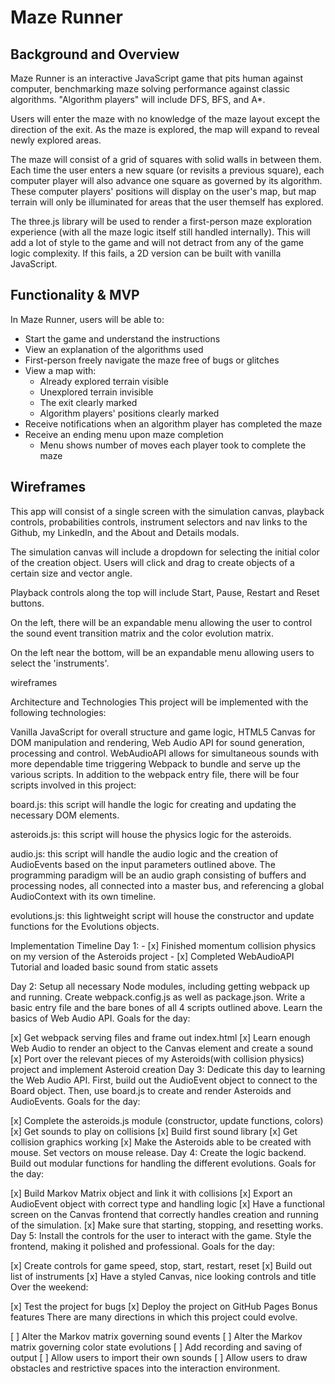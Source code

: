 # Maze Runner


## Background and Overview
Maze Runner is an interactive JavaScript game that pits human against computer, benchmarking maze solving performance against classic algorithms. "Algorithm players" will include DFS, BFS, and A*.

Users will enter the maze with no knowledge of the maze layout except the direction of the exit. As the maze is explored, the map will expand to reveal newly explored areas.

The maze will consist of a grid of squares with solid walls in between them. Each time the user enters a new square (or revisits a previous square), each computer player will also advance one square as governed by its algorithm. These computer players' positions will display on the user's map, but map terrain will only be illuminated for areas that the user themself has explored.

The three.js library will be used to render a first-person maze exploration experience (with all the maze logic itself still handled internally). This will add a lot of style to the game and will not detract from any of the game logic complexity. If this fails, a 2D version can be built with vanilla JavaScript.


## Functionality & MVP
In Maze Runner, users will be able to:

* Start the game and understand the instructions
* View an explanation of the algorithms used
* First-person freely navigate the maze free of bugs or glitches
* View a map with:
  * Already explored terrain visible
  * Unexplored terrain invisible
  * The exit clearly marked
  * Algorithm players' positions clearly marked
* Receive notifications when an algorithm player has completed the maze
* Receive an ending menu upon maze completion
  * Menu shows number of moves each player took to complete the maze

## Wireframes
This app will consist of a single screen with the simulation canvas, playback controls, probabilities controls, instrument selectors and nav links to the Github, my LinkedIn, and the About and Details modals.

The simulation canvas will include a dropdown for selecting the initial color of the creation object. Users will click and drag to create objects of a certain size and vector angle.

Playback controls along the top will include Start, Pause, Restart and Reset buttons.

On the left, there will be an expandable menu allowing the user to control the sound event transition matrix and the color evolution matrix.

On the left near the bottom, will be an expandable menu allowing users to select the 'instruments'.

wireframes

Architecture and Technologies
This project will be implemented with the following technologies:

Vanilla JavaScript for overall structure and game logic,
HTML5 Canvas for DOM manipulation and rendering,
Web Audio API for sound generation, processing and control. WebAudioAPI allows for simultaneous sounds with more dependable time triggering
Webpack to bundle and serve up the various scripts.
In addition to the webpack entry file, there will be four scripts involved in this project:

board.js: this script will handle the logic for creating and updating the necessary DOM elements.

asteroids.js: this script will house the physics logic for the asteroids.

audio.js: this script will handle the audio logic and the creation of AudioEvents based on the input parameters outlined above. The programming paradigm will be an audio graph consisting of buffers and processing nodes, all connected into a master bus, and referencing a global AudioContext with its own timeline.

evolutions.js: this lightweight script will house the constructor and update functions for the Evolutions objects.

Implementation Timeline
Day 1: - [x] Finished momentum collision physics on my version of the Asteroids project - [x] Completed WebAudioAPI Tutorial and loaded basic sound from static assets

Day 2: Setup all necessary Node modules, including getting webpack up and running. Create webpack.config.js as well as package.json. Write a basic entry file and the bare bones of all 4 scripts outlined above. Learn the basics of Web Audio API. Goals for the day:

[x] Get webpack serving files and frame out index.html
[x] Learn enough Web Audio to render an object to the Canvas element and create a sound
[x] Port over the relevant pieces of my Asteroids(with collision physics) project and implement Asteroid creation
Day 3: Dedicate this day to learning the Web Audio API. First, build out the AudioEvent object to connect to the Board object. Then, use board.js to create and render Asteroids and AudioEvents. Goals for the day:

[x] Complete the asteroids.js module (constructor, update functions, colors)
[x] Get sounds to play on collisions
[x] Build first sound library
[x] Get collision graphics working
[x] Make the Asteroids able to be created with mouse. Set vectors on mouse release.
Day 4: Create the logic backend. Build out modular functions for handling the different evolutions. Goals for the day:

[x] Build Markov Matrix object and link it with collisions
[x] Export an AudioEvent object with correct type and handling logic
[x] Have a functional screen on the Canvas frontend that correctly handles creation and running of the simulation.
[x] Make sure that starting, stopping, and resetting works.
Day 5: Install the controls for the user to interact with the game. Style the frontend, making it polished and professional. Goals for the day:

[x] Create controls for game speed, stop, start, restart, reset
[x] Build out list of instruments
[x] Have a styled Canvas, nice looking controls and title
Over the weekend:

[x] Test the project for bugs
[x] Deploy the project on GitHub Pages
Bonus features
There are many directions in which this project could evolve.

[ ] Alter the Markov matrix governing sound events
[ ] Alter the Markov matrix governing color state evolutions
[ ] Add recording and saving of output
[ ] Allow users to import their own sounds
[ ] Allow users to draw obstacles and restrictive spaces into the interaction environment.
